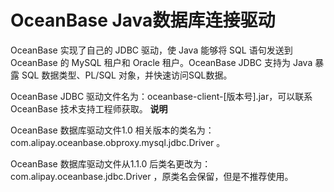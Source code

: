 OceanBase Java数据库连接驱动 
==========================================



OceanBase 实现了自己的 JDBC 驱动，使 Java 能够将 SQL 语句发送到 OceanBase 的 MySQL 租户和 Oracle 租户。OceanBase JDBC 支持为 Java 暴露 SQL 数据类型、PL/SQL 对象，并快速访问SQL数据。

OceanBase JDBC 驱动文件名为：oceanbase-client-\[版本号\].jar，可以联系 OceanBase 技术支持工程师获取。
**说明**



OceanBase 数据库驱动文件1.0 相关版本的类名为：com.alipay.oceanbase.obproxy.mysql.jdbc.Driver 。

OceanBase 数据库驱动文件从1.1.0 后类名更改为：com.alipay.oceanbase.jdbc.Driver ，原类名会保留，但是不推荐使用。



